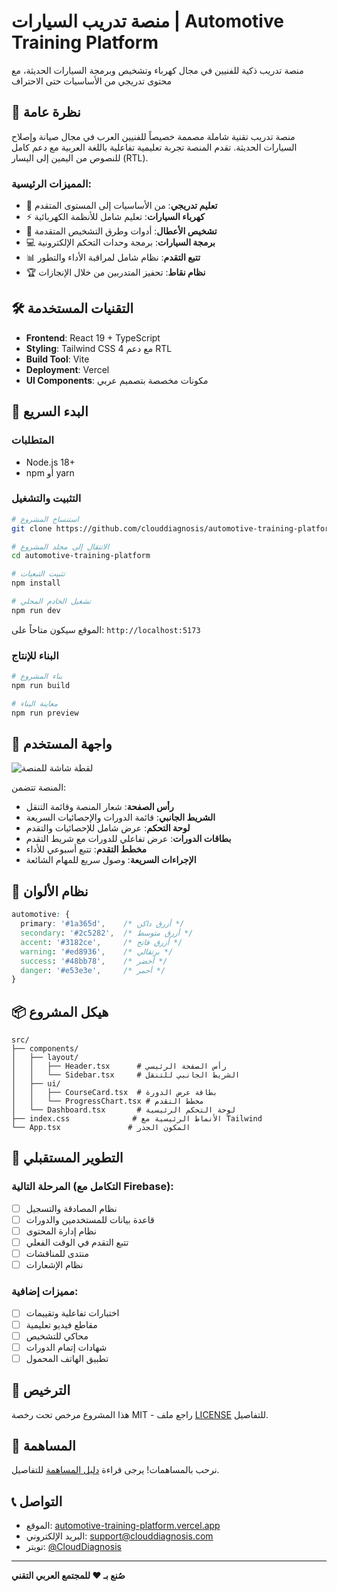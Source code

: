 # منصة تدريب السيارات | Automotive Training Platform

منصة تدريب ذكية للفنيين في مجال كهرباء وتشخيص وبرمجة السيارات الحديثة، مع محتوى تدريجي من الأساسيات حتى الاحتراف

## 🚗 نظرة عامة

منصة تدريب تقنية شاملة مصممة خصيصاً للفنيين العرب في مجال صيانة وإصلاح السيارات الحديثة. تقدم المنصة تجربة تعليمية تفاعلية باللغة العربية مع دعم كامل للنصوص من اليمين إلى اليسار (RTL).

### المميزات الرئيسية:
- 🎯 **تعليم تدريجي**: من الأساسيات إلى المستوى المتقدم
- ⚡ **كهرباء السيارات**: تعليم شامل للأنظمة الكهربائية
- 🔧 **تشخيص الأعطال**: أدوات وطرق التشخيص المتقدمة
- 💻 **برمجة السيارات**: برمجة وحدات التحكم الإلكترونية
- 📊 **تتبع التقدم**: نظام شامل لمراقبة الأداء والتطور
- 🏆 **نظام نقاط**: تحفيز المتدربين من خلال الإنجازات

## 🛠️ التقنيات المستخدمة

- **Frontend**: React 19 + TypeScript
- **Styling**: Tailwind CSS 4 مع دعم RTL
- **Build Tool**: Vite
- **Deployment**: Vercel
- **UI Components**: مكونات مخصصة بتصميم عربي

## 🚀 البدء السريع

### المتطلبات
- Node.js 18+ 
- npm أو yarn

### التثبيت والتشغيل

```bash
# استنساخ المشروع
git clone https://github.com/clouddiagnosis/automotive-training-platform.git

# الانتقال إلى مجلد المشروع
cd automotive-training-platform

# تثبيت التبعيات
npm install

# تشغيل الخادم المحلي
npm run dev
```

الموقع سيكون متاحاً على: `http://localhost:5173`

### البناء للإنتاج

```bash
# بناء المشروع
npm run build

# معاينة البناء
npm run preview
```

## 📱 واجهة المستخدم

![لقطة شاشة للمنصة](https://github.com/user-attachments/assets/e7aaeed1-b1fe-4ba2-95cd-f922de4b6338)

المنصة تتضمن:
- **رأس الصفحة**: شعار المنصة وقائمة التنقل
- **الشريط الجانبي**: قائمة الدورات والإحصائيات السريعة  
- **لوحة التحكم**: عرض شامل للإحصائيات والتقدم
- **بطاقات الدورات**: عرض تفاعلي للدورات مع شريط التقدم
- **مخطط التقدم**: تتبع أسبوعي للأداء
- **الإجراءات السريعة**: وصول سريع للمهام الشائعة

## 🎨 نظام الألوان

```css
automotive: {
  primary: '#1a365d',    /* أزرق داكن */
  secondary: '#2c5282',  /* أزرق متوسط */
  accent: '#3182ce',     /* أزرق فاتح */
  warning: '#ed8936',    /* برتقالي */
  success: '#48bb78',    /* أخضر */
  danger: '#e53e3e',     /* أحمر */
}
```

## 📦 هيكل المشروع

```
src/
├── components/
│   ├── layout/
│   │   ├── Header.tsx      # رأس الصفحة الرئيسي
│   │   └── Sidebar.tsx     # الشريط الجانبي للتنقل
│   ├── ui/
│   │   ├── CourseCard.tsx  # بطاقة عرض الدورة
│   │   └── ProgressChart.tsx # مخطط التقدم
│   └── Dashboard.tsx       # لوحة التحكم الرئيسية
├── index.css              # الأنماط الرئيسية مع Tailwind
└── App.tsx               # المكون الجذر
```

## 🔄 التطوير المستقبلي

### المرحلة التالية (التكامل مع Firebase):
- [ ] نظام المصادقة والتسجيل
- [ ] قاعدة بيانات للمستخدمين والدورات
- [ ] نظام إدارة المحتوى
- [ ] تتبع التقدم في الوقت الفعلي
- [ ] منتدى للمناقشات
- [ ] نظام الإشعارات

### مميزات إضافية:
- [ ] اختبارات تفاعلية وتقييمات
- [ ] مقاطع فيديو تعليمية
- [ ] محاكي للتشخيص
- [ ] شهادات إتمام الدورات
- [ ] تطبيق الهاتف المحمول

## 📄 الترخيص

هذا المشروع مرخص تحت رخصة MIT - راجع ملف [LICENSE](LICENSE) للتفاصيل.

## 🤝 المساهمة

نرحب بالمساهمات! يرجى قراءة [دليل المساهمة](CONTRIBUTING.md) للتفاصيل.

## 📞 التواصل

- الموقع: [automotive-training-platform.vercel.app](https://automotive-training-platform.vercel.app)
- البريد الإلكتروني: support@clouddiagnosis.com
- تويتر: [@CloudDiagnosis](https://twitter.com/CloudDiagnosis)

---

**صُنع بـ ❤️ للمجتمع العربي التقني**
